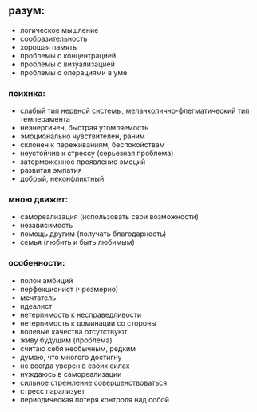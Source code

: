 ## разум:

* логическое мышление
* сообразительность
* хорошая память
* проблемы с концентрацией
* проблемы с визуализацией
* проблемы с операциями в уме

### психика:

* слабый тип нервной системы, меланхолично-флегматический тип темперамента
* неэнергичен, быстрая утомляемость
* эмоционально чувствителен, раним
* склонен к переживаниям, беспокойствам
* неустойчив к стрессу \(серьезная проблема\)
* заторможенное проявление эмоций
* развитая эмпатия
* добрый, неконфликтный

### мною движет:

* самореализация \(использовать свои возможности\)
* независимость
* помощь другим \(получать благодарность\)
* семья \(любить и быть любимым\)

### особенности:

* полон амбиций
* перфекционист \(чрезмерно\)
* мечтатель
* идеалист
* нетерпимость к несправедливости
* нетерпимость к доминации со стороны
* волевые качества отсутствуют
* живу будущим \(проблема\)
* считаю себя необычным, редким
* думаю, что многого достигну
* не всегда уверен в своих силах
* нуждаюсь в самореализации
* сильное стремление совершенствоваться
* стресс парализует
* периодическая потеря контроля над собой



